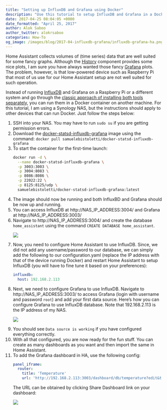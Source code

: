 ```yaml
---
title: "Setting up InfluxDB and Grafana using Docker"
description: "Use this tutorial to setup InfluxDB and Grafana in a Docker container and use it with Home Assistant."
date: 2017-04-25 08:04:05 +0000
date_formatted: "April 25, 2017"
author: Alok Saboo
author_twitter: alokrsaboo
categories: How-To
og_image: /images/blog/2017-04-influxdb-grafana/influxdb-grafana-ha.png
---
```


Home Assistant collects volumes of (time series) data that are well suited for some fancy graphs. Although the [History](/components/history/) component provides some nice plots, I am sure you have always wanted those fancy [Grafana](https://grafana.com/) plots. The problem, however, is that low-powered device such as Raspberry Pi that most of us use for our Home Assistant setup are not well suited for such operation.

Instead of running [InfluxDB](https://www.influxdata.com/) and Grafana on a Raspberry Pi or a different system and go through the [classic approach of installing both tools separately](/blog/2015/12/07/influxdb-and-grafana/), you can run them in a Docker container on another machine. For this tutorial, I am using a Synology NAS, but the instructions should apply to other devices that can run Docker. Just follow the steps below:

1.	SSH into your NAS. You may have to run `sudo su` if you are getting permission errors.
2.	Download the [docker-statsd-influxdb-grafana]( https://hub.docker.com/r/samuelebistoletti/docker-statsd-influxdb-grafana/) image using the command:
`docker pull samuelebistoletti/docker-statsd-influxdb-grafana`
3.	To start the container for the first-time launch:
    ```bash
    docker run -d \
      --name docker-statsd-influxdb-grafana \
      -p 3003:3003 \
      -p 3004:8083 \
      -p 8086:8086 \
      -p 22022:22 \
      -p 8125:8125/udp \
      samuelebistoletti/docker-statsd-influxdb-grafana:latest
    ```
4.	The image should now be running and both InfluxBD and Grafana should be now up and running.
5.	You can access InfluxDB at http://NAS_IP_ADDRESS:3004/ and Grafana at http://NAS_IP_ADDRESS:3003/
6.	Navigate to http://NAS_IP_ADDRESS:3004/ and create the database `home_assistant` using the command `CREATE DATABASE home_assistant`.
    <p class='img'>
      <img src='/images/blog/2017-04-influxdb-grafana/create_HA_database.png' />
    </p>
7.	Now, you need to configure Home Assistant to use InfluxDB. Since, we did not add any username/password to our database, we can simply add the following to our configuration.yaml (replace the IP address with that of the device running Docker) and restart Home Assistant to setup InfluxDB (you will have to fine tune it based on your preferences):
    ```yaml
    influxdb:
      host: 192.168.2.113
    ```
8.	Next, we need to configure Grafana to use InfluxDB. Navigate to http://NAS_IP_ADDRESS:3003/ to access Grafana (login with username and password `root`) and add your first data source. Here’s how you can configure Grafana to use InfluxDB database. Note that 192.168.2.113 is the IP address of my NAS.
    <p class='img'>
      <img src='/images/blog/2017-04-influxdb-grafana/add_data_source.png' />
    </p>
9.	You should see `Data source is working` if you have configured everything correctly.
10.	With all that configured, you are now ready for the fun stuff. You can create as many dashboards as you want and then import the same in Home Assistant.
11.	To add the Grafana dashboard in HA, use the following config:
    ```yaml
    panel_iframe:
      router:
        title: 'Temperature'
        url: 'http://192.168.2.113:3003/dashboard/db/temperature?edit&tab=time%20range'
    ```
    The URL can be obtained by clicking Share Dashboard link on your dashboard:
    <p class='img'>
      <img src='/images/blog/2017-04-influxdb-grafana/share_dashboard.png' />
    </p>

